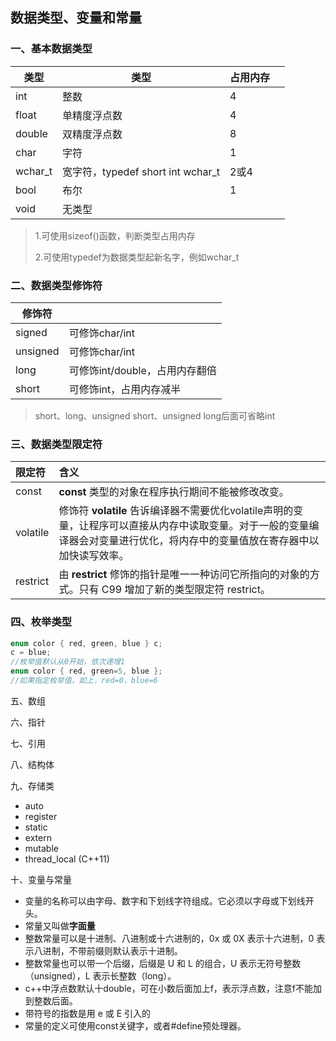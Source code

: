 ## 数据类型、变量和常量

### 一、基本数据类型

| 类型    | 类型                              | 占用内存 |      |
| ------- | --------------------------------- | -------- | ---- |
| int     | 整数                              | 4        |      |
| float   | 单精度浮点数                      | 4        |      |
| double  | 双精度浮点数                      | 8        |      |
| char    | 字符                              | 1        |      |
| wchar_t | 宽字符，typedef short int wchar_t | 2或4     |      |
| bool    | 布尔                              | 1        |      |
| void    | 无类型                            |          |      |

> 1.可使用sizeof()函数，判断类型占用内存
>
> 2.可使用typedef为数据类型起新名字，例如wchar_t

### 二、数据类型修饰符

| 修饰符   |                                |
| -------- | ------------------------------ |
| signed   | 可修饰char/int                 |
| unsigned | 可修饰char/int                 |
| long     | 可修饰int/double，占用内存翻倍 |
| short    | 可修饰int，占用内存减半        |

> short、long、unsigned short、unsigned long后面可省略int

### 三、数据类型限定符

| 限定符   | 含义                                                         |
| :------- | :----------------------------------------------------------- |
| const    | **const** 类型的对象在程序执行期间不能被修改改变。           |
| volatile | 修饰符 **volatile** 告诉编译器不需要优化volatile声明的变量，让程序可以直接从内存中读取变量。对于一般的变量编译器会对变量进行优化，将内存中的变量值放在寄存器中以加快读写效率。 |
| restrict | 由 **restrict** 修饰的指针是唯一一种访问它所指向的对象的方式。只有 C99 增加了新的类型限定符 restrict。 |

### 四、枚举类型

```c++
enum color { red, green, blue } c;
c = blue;
//枚举值默认从0开始，依次递增1
enum color { red, green=5, blue };
//如果指定枚举值，如上，red=0，blue=6
```

五、数组

六、指针

七、引用

八、结构体

九、存储类

- auto
- register
- static
- extern
- mutable
- thread_local (C++11)

十、变量与常量

- 变量的名称可以由字母、数字和下划线字符组成。它必须以字母或下划线开头。
- 常量又叫做**字面量**
- 整数常量可以是十进制、八进制或十六进制的，0x 或 0X 表示十六进制，0 表示八进制，不带前缀则默认表示十进制。
- 整数常量也可以带一个后缀，后缀是 U 和 L 的组合，U 表示无符号整数（unsigned），L 表示长整数（long）。
- c++中浮点数默认十double，可在小数后面加上f，表示浮点数，注意f不能加到整数后面。
- 带符号的指数是用 e 或 E 引入的
- 常量的定义可使用const关键字，或者#define预处理器。



